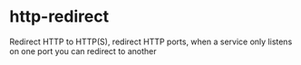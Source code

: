 # http-redirect
Redirect HTTP to HTTP(S), redirect HTTP ports, when a service only listens on one port you can redirect to another
